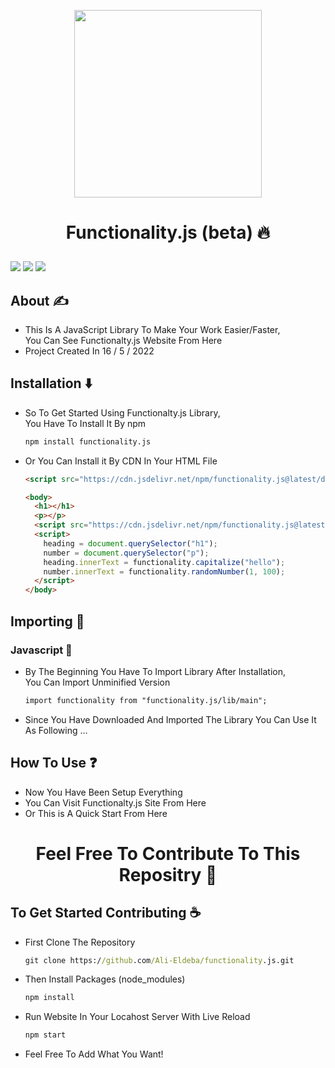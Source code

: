 <p align="center"><img width="300px" src="https://i.ibb.co/f03pXV1/js.png" /></p>

# <p align="center">Functionality.js (beta) 🔥</p>

<p float="right">
<!-- License -->
<img src="https://img.shields.io/github/license/Ali-Eldeba/functionalty.js?style=for-the-badge" />
<!-- Stars -->
 <img src="https://img.shields.io/github/stars/Ali-Eldeba/functionality.js?style=for-the-badge" />
<!-- Node Version -->
<img src="https://img.shields.io/badge/node-16.15.1-red?style=for-the-badge" />
</p>

## About ✍️

- This Is A JavaScript Library To Make Your Work Easier/Faster,<br />
  You Can See Functionalty.js Website From Here
- Project Created In 16 / 5 / 2022

## Installation ⬇️

- So To Get Started Using Functionalty.js Library,<br />
  You Have To Install It By npm
  ```cmd
  npm install functionality.js
  ```
- Or You Can Install it By CDN In Your HTML File

  ```html
  <script src="https://cdn.jsdelivr.net/npm/functionality.js@latest/dist/functionality.min.js"></script>
  ```
  ```html
  <body>
    <h1></h1>
    <p></p>
    <script src="https://cdn.jsdelivr.net/npm/functionality.js@latest/dist/functionality.min.js"></script>
    <script>
      heading = document.querySelector("h1");
      number = document.querySelector("p");
      heading.innerText = functionality.capitalize("hello");
      number.innerText = functionality.randomNumber(1, 100);
    </script>
  </body>
  ```

## Importing 🦐

### Javascript 💛

- By The Beginning You Have To Import Library After Installation,<br />
  You Can Import Unminified Version

  ```html
  import functionality from "functionality.js/lib/main";
  ```

- Since You Have Downloaded And Imported The Library You Can Use It As Following ...

## How To Use ❓

- Now You Have Been Setup Everything
- You Can Visit Functionalty.js Site From Here
- Or This is A Quick Start From Here

# <p align="center">Feel Free To Contribute To This Repositry 🤝</p>

## To Get Started Contributing ☕

- First Clone The Repository

  ```cmd
  git clone https://github.com/Ali-Eldeba/functionality.js.git
  ```

- Then Install Packages (node_modules)

  ```cmd
  npm install
  ```

- Run Website In Your Locahost Server With Live Reload

  ```cmd
  npm start
  ```

- Feel Free To Add What You Want!
